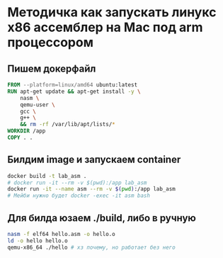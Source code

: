 # Методичка как запускать линукс x86 ассемблер на Mac под arm процессором

## Пишем докерфайл
```Dockerfile
FROM --platform=linux/amd64 ubuntu:latest
RUN apt-get update && apt-get install -y \
    nasm \
    qemu-user \
    gcc \
    g++ \
    && rm -rf /var/lib/apt/lists/*
WORKDIR /app
COPY . .
```

## Билдим image и запускаем container
```bash
docker build -t lab_asm .
# docker run -it --rm -v $(pwd):/app lab_asm 
docker run -it --name asm --rm -v $(pwd):/app lab_asm
# Мейби нужно будет docker -exec -it asm bash
```

## Для билда юзаем ./build, либо в ручную
```bash
nasm -f elf64 hello.asm -o hello.o
ld -o hello hello.o
qemu-x86_64 ./hello # хз почему, но работает без него
```